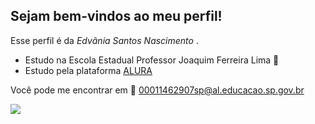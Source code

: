 ## Sejam bem-vindos ao meu perfil! 

Esse perfil é da *Edvãnia Santos Nascimento* .
- Estudo na Escola Estadual Professor Joaquim Ferreira Lima 🏫
- Estudo pela plataforma  [ALURA](www.alura.com)

 Você pode me encontrar em 📧
00011462907sp@al.educacao.sp.gov.br

![](https://media.tenor.com/IVw-JQP0WiMAAAAi/hello-kitty-cherry.gif)

